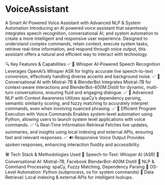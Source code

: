 # VoiceAssistant
A Smart AI-Powered Voice Assistant with Advanced NLP & System Automation
Introducing an AI powered voice assistant that seamlessly integrates speech recognition, conversational AI, and system automation to create a more intelligent and responsive user experience. Designed to understand complex commands, retain context, execute system tasks, retrieve real-time information, and respond through voice output, this assistant offers a natural and efficient way to interact with technology.


🔍 Key Features & Capabilities
✅ 🎤 Whisper AI-Powered Speech Recognition
Leverages OpenAI’s Whisper ASR for highly accurate live speech-to-text conversion, effectively handling diverse accents and background noise.
✅ 💬 Conversational AI with Mistral-7B & BlenderBot
Integrates Mistral-7B for context-aware interactions and BlenderBot-400M Distill for dynamic, multi-turn conversations, ensuring fluid and engaging dialogue.
✅ 🧠 Advanced NLP with Context Awareness
Utilizes spaCy’s dependency parsing, semantic similarity scoring, and fuzzy matching to accurately interpret commands, even when involving nuanced phrasing.
✅ 📂 Efficient Program Execution with Voice Commands
Enables system-level automation using Python, allowing users to launch system level applications with voice commands.
✅ 🔍 Real-Time Information Retrieval
Fetches live updates, summaries, and insights using local indexing and external APIs, ensuring fast and relevant responses.
✅ 🔊 Responsive Voice Output
Provides spoken responses, enhancing interaction fluidity and accessibility.

🛠️ Tech Stack & Methodologies Used
🚀 Speech-to-Text: Whisper AI (ASR)
🚀 Conversational AI: Mistral-7B, Facebook BlenderBot-400M Distill
🚀 NLP & Command Processing: spaCy, Fuzzy Matching, Dependency Parsing
🚀 OS-Level Automation: Python (subprocess, os for system commands)
🚀 Data Retrieval: Local indexing & external APIs for intelligent lookups.

